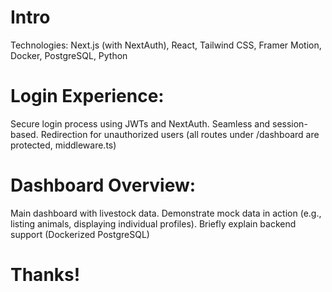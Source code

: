 # Intro
Technologies: Next.js (with NextAuth), React, Tailwind CSS, Framer Motion, Docker, PostgreSQL, Python

# Login Experience:
Secure login process using JWTs and NextAuth.
Seamless and session-based.
Redirection for unauthorized users (all routes under /dashboard are protected, middleware.ts)

# Dashboard Overview:
Main dashboard with livestock data.
Demonstrate mock data in action (e.g., listing animals, displaying individual profiles).
Briefly explain backend support (Dockerized PostgreSQL)

# Thanks!